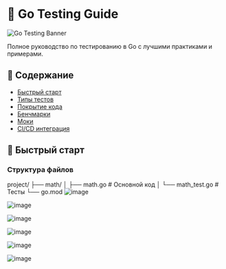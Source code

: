 # 🧪 Go Testing Guide

![Go Testing Banner](https://miro.medium.com/max/1400/1*JQSHLmH1Zemx6YfCsF2Tqw.png)

Полное руководство по тестированию в Go с лучшими практиками и примерами.

## 📌 Содержание
- [Быстрый старт](#-быстрый-старт)
- [Типы тестов](#-типы-тестов)
- [Покрытие кода](#-покрытие-кода)
- [Бенчмарки](#-бенчмарки)
- [Моки](#-моки)
- [CI/CD интеграция](#-ci/cd-интеграция)

## 🚀 Быстрый старт

### Структура файлов
project/
├── math/
│ ├── math.go # Основной код
│ └── math_test.go # Тесты
└── go.mod
![image](https://github.com/user-attachments/assets/9c46ca4e-ac79-438a-8677-b5423dec50ce)

![image](https://github.com/user-attachments/assets/a2ad1bb8-180c-4850-b3db-84c0f67b17b6)


![image](https://github.com/user-attachments/assets/1e83e63b-d7ae-4666-b7b6-e8ec1eb11490)


![image](https://github.com/user-attachments/assets/034d2770-544c-45b7-918a-4a18d7ab0085)


![image](https://github.com/user-attachments/assets/c98db011-0da3-476f-93b7-b2e11975b580)


![image](https://github.com/user-attachments/assets/fc1ca307-ad82-4bda-bea1-7594ff68c095)
